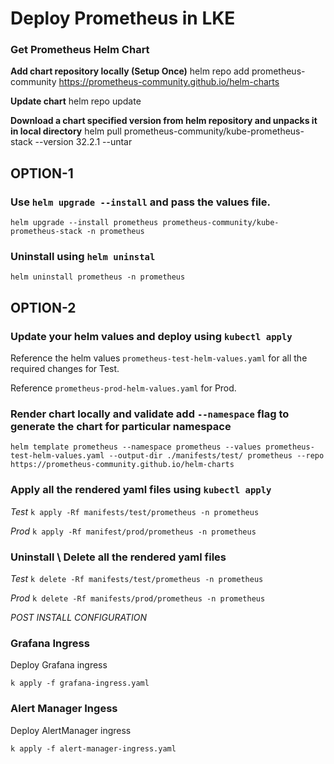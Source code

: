 # Deploy Prometheus in LKE

### Get Prometheus Helm Chart

**Add chart repository locally (Setup Once)**
helm repo add prometheus-community https://prometheus-community.github.io/helm-charts

**Update chart**
helm repo update

**Download a chart specified version from helm repository and unpacks it in local directory**
helm pull prometheus-community/kube-prometheus-stack --version 32.2.1 --untar

## OPTION-1

### Use `helm upgrade --install` and pass the values file.

`helm upgrade --install prometheus prometheus-community/kube-prometheus-stack -n prometheus `

### Uninstall using `helm uninstal`

`helm uninstall prometheus -n prometheus`

## OPTION-2

### Update your helm values and deploy using `kubectl apply`

Reference the helm values `prometheus-test-helm-values.yaml` for all the required changes for Test.

Reference `prometheus-prod-helm-values.yaml` for Prod.

### Render chart locally and validate add `--namespace` flag to generate the chart for particular namespace

`helm template prometheus --namespace prometheus --values prometheus-test-helm-values.yaml --output-dir ./manifests/test/ prometheus --repo https://prometheus-community.github.io/helm-charts`

### Apply all the rendered yaml files using `kubectl apply`

_Test_
`k apply -Rf manifests/test/prometheus -n prometheus`

_Prod_
`k apply -Rf manifest/prod/prometheus -n prometheus`

### Uninstall \ Delete all the rendered yaml files

_Test_
`k delete -Rf manifests/test/prometheus -n prometheus`

_Prod_
`k delete -Rf manifests/prod/prometheus -n prometheus`

_POST INSTALL CONFIGURATION_

### Grafana Ingress

Deploy Grafana ingress

`k apply -f grafana-ingress.yaml`

### Alert Manager Ingess

Deploy AlertManager ingress

`k apply -f alert-manager-ingress.yaml`
